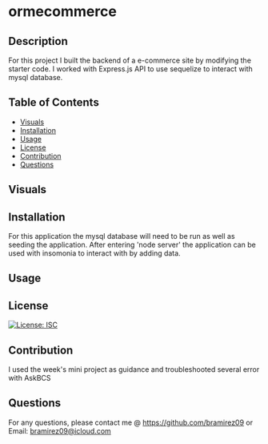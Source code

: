 # ormecommerce

## Description
For this project I built the backend of a e-commerce site by modifying the starter code.  I worked with Express.js API to use sequelize to interact with mysql database.


## Table of Contents
* [Visuals](#visuals)
* [Installation](#installation)
* [Usage](#usage)
* [License](#license)
* [Contribution](#contribution)
* [Questions](#questions)

## Visuals

## Installation
For this application the mysql database will need to be run as well as seeding the application. After entering 'node server' the application can be used with insomonia to interact with by adding data. 

## Usage

## License
[![License: ISC](https://img.shields.io/badge/License-ISC-blue.svg)](https://opensource.org/licenses/ISC)

## Contribution
I used the week's mini project as guidance and troubleshooted several error with AskBCS

## Questions
For any questions, please contact me @ 
https://github.com/bramirez09
or
Email: bramirez09@icloud.com
